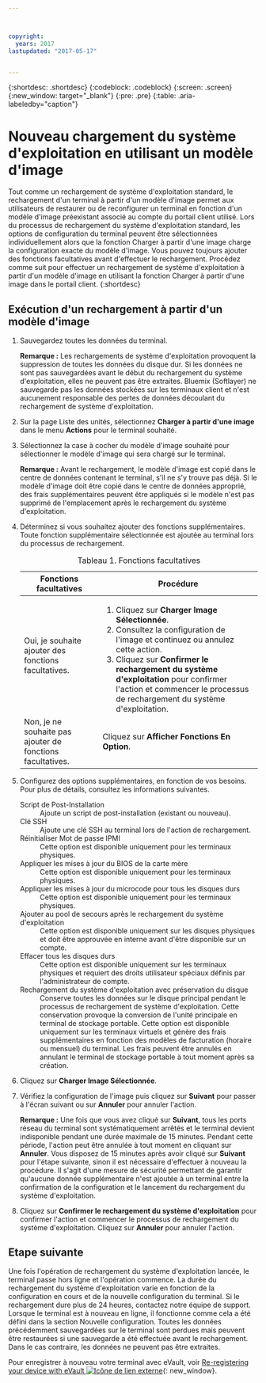 ```yaml
---



copyright:
  years: 2017
lastupdated: "2017-05-17"


---
```


{:shortdesc: .shortdesc}
{:codeblock: .codeblock}
{:screen: .screen}
{:new_window: target="_blank"}
{:pre: .pre}
{:table: .aria-labeledby="caption"}

# Nouveau chargement du système d'exploitation en utilisant un modèle d'image
Tout comme un rechargement de système d'exploitation standard, le rechargement d'un terminal à partir d'un modèle d'image permet aux utilisateurs de restaurer ou de reconfigurer un terminal en fonction d'un modèle d'image préexistant associé au compte du portail client utilisé. Lors du processus de rechargement du système d'exploitation standard, les options de configuration du terminal peuvent être sélectionnées individuellement alors que la fonction Charger à partir d'une image charge la configuration exacte du modèle d'image. Vous pouvez toujours ajouter des fonctions facultatives avant d'effectuer le rechargement.
Procédez comme suit pour effectuer un rechargement de système d'exploitation à partir d'un modèle d'image en utilisant la fonction Charger à partir d'une image dans le portail client.
{:shortdesc}

## Exécution d'un rechargement à partir d'un modèle d'image
1. Sauvegardez toutes les données du terminal.
  
   **Remarque :** Les rechargements de système d'exploitation provoquent la suppression de toutes les données du disque dur. Si les données ne sont pas sauvegardées avant le début du rechargement du système d'exploitation, elles ne peuvent pas être extraites. Bluemix (Softlayer) ne sauvegarde pas les données stockées sur les terminaux client et n'est aucunement responsable des pertes de données découlant du rechargement de système d'exploitation.
  
2. Sur la page Liste des unités, sélectionnez **Charger à partir d'une image** dans le menu **Actions** pour le terminal souhaité.

3. Sélectionnez la case à cocher du modèle d'image souhaité pour sélectionner le modèle d'image qui sera chargé sur le terminal.

   **Remarque :** Avant le rechargement, le modèle d'image est copié dans le centre de données contenant le terminal, s'il ne s'y trouve pas déjà. Si le modèle d'image doit être copié dans le centre de données approprié, des frais supplémentaires peuvent être appliqués si le modèle n'est pas supprimé de l'emplacement après le rechargement du système d'exploitation.
  
4. Déterminez si vous souhaitez ajouter des fonctions supplémentaires. Toute fonction supplémentaire sélectionnée est ajoutée au terminal lors du processus de rechargement.
   
   <table>
   <CAPTION>Tableau 1. Fonctions facultatives</CAPTION>
   <THEAD>
   <TR>
   <th>Fonctions facultatives</th>
   <th>Procédure</th>
   </TR>
   </THEAD>
   <TBODY>
   <tr>
   </tr>
   <tr>
   <td>Oui, je souhaite ajouter des fonctions facultatives.</td>
   <td>
   <ol>
   <li>Cliquez sur <b>Charger Image Sélectionnée</b>.</li>
   <li>Consultez la configuration de l'image et continuez ou annulez cette action.</li>
   <li>Cliquez sur <b>Confirmer le rechargement du système d'exploitation</b> pour confirmer l'action et commencer le processus de rechargement du système d'exploitation.</li>
   </ol>
   </td>
   </tr>
   <tr>
   <td>Non, je ne souhaite pas ajouter de fonctions facultatives.</td>
   <td>Cliquez sur <b>Afficher Fonctions En Option</b>.</td>
   </tr>
   </TBODY>
   </table>

5. Configurez des options supplémentaires, en fonction de vos besoins. Pour plus de détails, consultez les informations suivantes.
   
   <dl>
   <dt>Script de Post-Installation</dt>
   <dd>Ajoute un script de post-installation (existant ou nouveau).</dd>
   <dt>Clé SSH</dt>
   <dd>Ajoute une clé SSH au terminal lors de l'action de rechargement. </dd>
   <dt>Réinitialiser Mot de passe IPMI</dt>
   <dd> Cette option est disponible uniquement pour les terminaux physiques. </dd>
   <dt>Appliquer les mises à jour du BIOS de la carte mère</dt>
   <dd>Cette option est disponible uniquement pour les terminaux physiques. </dd>
   <dt>Appliquer les mises à jour du microcode pour tous les disques durs</dt>
   <dd>Cette option est disponible uniquement pour les terminaux physiques.</dd>
   <dt>Ajouter au pool de secours après le rechargement du système d'exploitation</dt>
   <dd>Cette option est disponible uniquement sur les disques physiques et doit être approuvée en interne avant d'être disponible sur un compte.</dd>
   <dt>Effacer tous les disques durs</dt>
   <dd> Cette option est disponible uniquement sur les terminaux physiques et requiert des droits utilisateur spéciaux définis par l'administrateur de compte.</dd>
   <dt>Rechargement du système d'exploitation avec préservation du disque</dt>
   <dd>Conserve toutes les données sur le disque principal pendant le processus de rechargement de système d'exploitation. Cette conservation provoque la conversion de l'unité principale en terminal de stockage portable. Cette option est disponible uniquement sur les terminaux virtuels et génère des frais supplémentaires en fonction des modèles de facturation (horaire ou mensuel) du terminal. Les frais peuvent être annulés en annulant le terminal de stockage portable à tout moment après sa création.</dd>
   </dl>

6. Cliquez sur **Charger Image Sélectionnée**.

7. Vérifiez la configuration de l'image puis cliquez sur **Suivant** pour passer à l'écran suivant ou sur **Annuler** pour annuler l'action.

   **Remarque :** Une fois que vous avez cliqué sur **Suivant**, tous les ports réseau du terminal sont systématiquement arrêtés et le terminal devient indisponible pendant une durée maximale de 15 minutes. Pendant cette période, l'action peut être annulée à tout moment en cliquant sur **Annuler**. Vous disposez de 15 minutes après avoir cliqué sur **Suivant** pour l'étape suivante, sinon il est nécessaire d'effectuer à nouveau la procédure. Il s'agit d'une mesure de sécurité permettant de garantir qu'aucune donnée supplémentaire n'est ajoutée à un terminal entre la confirmation de la configuration et le lancement du rechargement du système d'exploitation.

8. Cliquez sur **Confirmer le rechargement du système d'exploitation** pour confirmer l'action et commencer le processus de rechargement du système d'exploitation. Cliquez sur **Annuler** pour annuler l'action.

## Etape suivante
Une fois l'opération de rechargement du système d'exploitation lancée, le terminal passe hors ligne et l'opération commence.
La durée du rechargement du système d'exploitation varie en fonction de la configuration en cours et de la nouvelle configuration du terminal.
Si le rechargement dure plus de 24 heures, contactez notre équipe de support. Lorsque le terminal est à nouveau en ligne, il fonctionne comme cela a été défini dans la section Nouvelle configuration. Toutes les données précédemment sauvegardées sur le terminal sont perdues mais peuvent être restaurées si une sauvegarde a été effectuée avant le rechargement. Dans le cas contraire, les données ne peuvent pas être extraites.

 Pour enregistrer à nouveau votre terminal avec eVault, voir [Re-registering your device with eVault ![Icône de lien externe](../icons/launch-glyph.svg "Icône de lien externe")](https://knowledgelayer.softlayer.com/procedure/how-do-i-re-register-evault){: new_window}.
